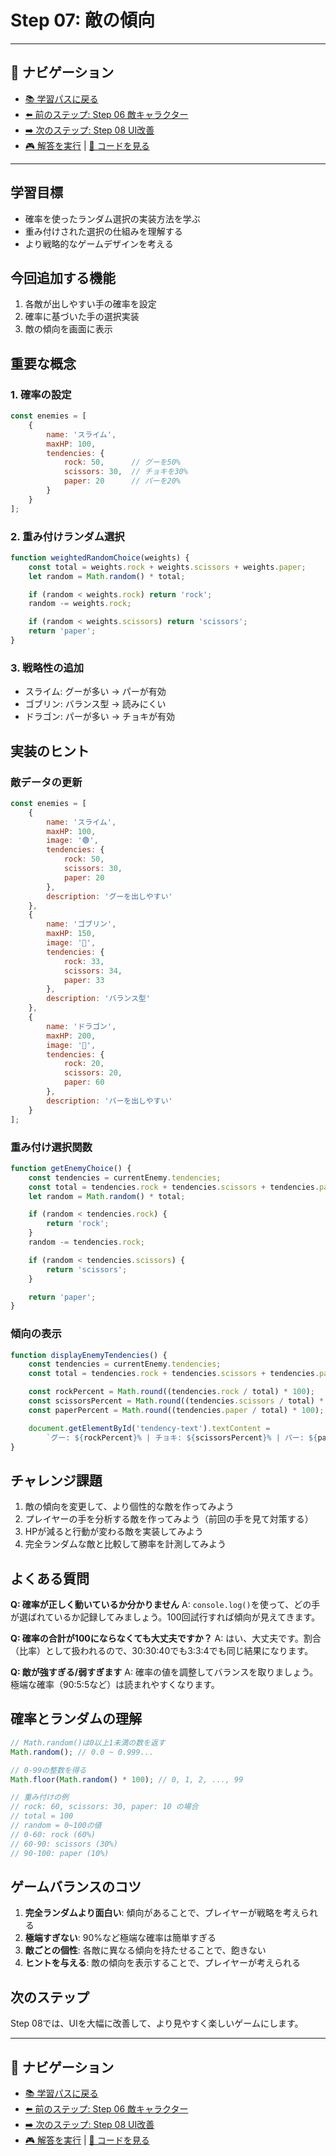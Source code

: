 # Step 07: 敵の傾向

---

## 🔗 ナビゲーション
- [📚 学習パスに戻る](../LEARNING_PATH.md)
- [⬅️ 前のステップ: Step 06 敵キャラクター](../step06_enemy_characters/README.md)
- [➡️ 次のステップ: Step 08 UI改善](../step08_ui_improvements/README.md)
- [🎮 解答を実行](https://yhonda-ohishi.github.io/janken_game/step07_enemy_tendencies/answer/index.html) | [📁 コードを見る](./answer/)

---

## 学習目標
- 確率を使ったランダム選択の実装方法を学ぶ
- 重み付けされた選択の仕組みを理解する
- より戦略的なゲームデザインを考える

## 今回追加する機能
1. 各敵が出しやすい手の確率を設定
2. 確率に基づいた手の選択実装
3. 敵の傾向を画面に表示

## 重要な概念

### 1. 確率の設定
```javascript
const enemies = [
    {
        name: 'スライム',
        maxHP: 100,
        tendencies: {
            rock: 50,      // グーを50%
            scissors: 30,  // チョキを30%
            paper: 20      // パーを20%
        }
    }
];
```

### 2. 重み付けランダム選択
```javascript
function weightedRandomChoice(weights) {
    const total = weights.rock + weights.scissors + weights.paper;
    let random = Math.random() * total;

    if (random < weights.rock) return 'rock';
    random -= weights.rock;

    if (random < weights.scissors) return 'scissors';
    return 'paper';
}
```

### 3. 戦略性の追加
- スライム: グーが多い → パーが有効
- ゴブリン: バランス型 → 読みにくい
- ドラゴン: パーが多い → チョキが有効

## 実装のヒント

### 敵データの更新
```javascript
const enemies = [
    {
        name: 'スライム',
        maxHP: 100,
        image: '🟢',
        tendencies: {
            rock: 50,
            scissors: 30,
            paper: 20
        },
        description: 'グーを出しやすい'
    },
    {
        name: 'ゴブリン',
        maxHP: 150,
        image: '👹',
        tendencies: {
            rock: 33,
            scissors: 34,
            paper: 33
        },
        description: 'バランス型'
    },
    {
        name: 'ドラゴン',
        maxHP: 200,
        image: '🐉',
        tendencies: {
            rock: 20,
            scissors: 20,
            paper: 60
        },
        description: 'パーを出しやすい'
    }
];
```

### 重み付け選択関数
```javascript
function getEnemyChoice() {
    const tendencies = currentEnemy.tendencies;
    const total = tendencies.rock + tendencies.scissors + tendencies.paper;
    let random = Math.random() * total;

    if (random < tendencies.rock) {
        return 'rock';
    }
    random -= tendencies.rock;

    if (random < tendencies.scissors) {
        return 'scissors';
    }

    return 'paper';
}
```

### 傾向の表示
```javascript
function displayEnemyTendencies() {
    const tendencies = currentEnemy.tendencies;
    const total = tendencies.rock + tendencies.scissors + tendencies.paper;

    const rockPercent = Math.round((tendencies.rock / total) * 100);
    const scissorsPercent = Math.round((tendencies.scissors / total) * 100);
    const paperPercent = Math.round((tendencies.paper / total) * 100);

    document.getElementById('tendency-text').textContent =
        `グー: ${rockPercent}% | チョキ: ${scissorsPercent}% | パー: ${paperPercent}%`;
}
```

## チャレンジ課題
1. 敵の傾向を変更して、より個性的な敵を作ってみよう
2. プレイヤーの手を分析する敵を作ってみよう（前回の手を見て対策する）
3. HPが減ると行動が変わる敵を実装してみよう
4. 完全ランダムな敵と比較して勝率を計測してみよう

## よくある質問

**Q: 確率が正しく動いているか分かりません**
A: `console.log()`を使って、どの手が選ばれているか記録してみましょう。100回試行すれば傾向が見えてきます。

**Q: 確率の合計が100にならなくても大丈夫ですか？**
A: はい、大丈夫です。割合（比率）として扱われるので、30:30:40でも3:3:4でも同じ結果になります。

**Q: 敵が強すぎる/弱すぎます**
A: 確率の値を調整してバランスを取りましょう。極端な確率（90:5:5など）は読まれやすくなります。

## 確率とランダムの理解
```javascript
// Math.random()は0以上1未満の数を返す
Math.random(); // 0.0 ~ 0.999...

// 0-99の整数を得る
Math.floor(Math.random() * 100); // 0, 1, 2, ..., 99

// 重み付けの例
// rock: 60, scissors: 30, paper: 10 の場合
// total = 100
// random = 0~100の値
// 0-60: rock (60%)
// 60-90: scissors (30%)
// 90-100: paper (10%)
```

## ゲームバランスのコツ
1. **完全ランダムより面白い**: 傾向があることで、プレイヤーが戦略を考えられる
2. **極端すぎない**: 90%など極端な確率は簡単すぎる
3. **敵ごとの個性**: 各敵に異なる傾向を持たせることで、飽きない
4. **ヒントを与える**: 敵の傾向を表示することで、プレイヤーが考えられる

## 次のステップ
Step 08では、UIを大幅に改善して、より見やすく楽しいゲームにします。

---

## 🔗 ナビゲーション
- [📚 学習パスに戻る](../LEARNING_PATH.md)
- [⬅️ 前のステップ: Step 06 敵キャラクター](../step06_enemy_characters/README.md)
- [➡️ 次のステップ: Step 08 UI改善](../step08_ui_improvements/README.md)
- [🎮 解答を実行](https://yhonda-ohishi.github.io/janken_game/step07_enemy_tendencies/answer/index.html) | [📁 コードを見る](./answer/)
